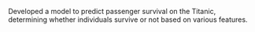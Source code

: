 Developed a model to predict passenger survival on the Titanic, determining whether individuals survive or not based on various features.
